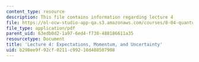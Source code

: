 ```yaml
---
content_type: resource
description: This file contains information regarding lecture 4
file: https://ol-ocw-studio-app-qa.s3.amazonaws.com/courses/8-04-quantum-physics-i-spring-2013/b298ee9f92cf0211c99218d408507908_MIT8_04S13_Lec04.pdf
file_type: application/pdf
parent_uid: 63edb0d2-1a97-6ed4-f730-488186611a35
resourcetype: Document
title: 'Lecture 4: Expectations, Momentum, and Uncertainty'
uid: b298ee9f-92cf-0211-c992-18d408507908
---
```

